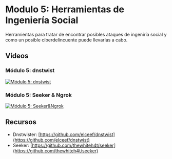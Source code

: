 # Modulo 5: Herramientas de Ingeniería Social

Herramientas para tratar de encontrar posibles ataques de ingeniría social y como un posible ciberdelincuente puede llevarlas a cabo.

## Vídeos

### Módulo 5: dnstwist

[![Módulo 5: dnstwist](https://img.youtube.com/vi/i-3IcA2rDfE/0.jpg)](https://www.youtube.com/watch?v=i-3IcA2rDfE)

### Módulo 5: Seeker & Ngrok

[![Módulo 5: Seeker&Ngrok](https://img.youtube.com/vi/Vt9grFbu5ys/0.jpg)](https://www.youtube.com/watch?v=Vt9grFbu5ys)


## Recursos

- Dnstwister: [https://github.com/elceef/dnstwist](https://github.com/elceef/dnstwist)
- Seeker: [https://github.com/thewhiteh4t/seeker](https://github.com/thewhiteh4t/seeker)
